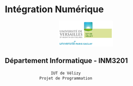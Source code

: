 # Intégration Numérique

<div align="center"><img src="logo_iut.PNG"/></div>

## Département Informatique - INM3201
                        IUT de Vélizy
                   Projet de Programmation
                  

